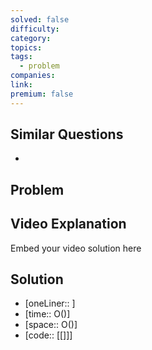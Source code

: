 ```yaml
---
solved: false
difficulty: 
category: 
topics: 
tags:
  - problem
companies: 
link: 
premium: false
---
```

## Similar Questions

- 
## Problem


## Video Explanation

Embed your video solution here

## Solution

- [oneLiner:: ]
- [time:: O()]
- [space:: O()]
- [code:: [[]]]